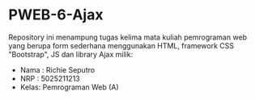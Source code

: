 # PWEB-6-Ajax

Repository ini menampung tugas kelima mata kuliah pemrograman web yang berupa
form sederhana menggunakan HTML, framework CSS "Bootstrap", JS dan library Ajax
milik:

- Nama : Richie Seputro
- NRP : 5025211213
- Kelas: Pemrograman Web (A)